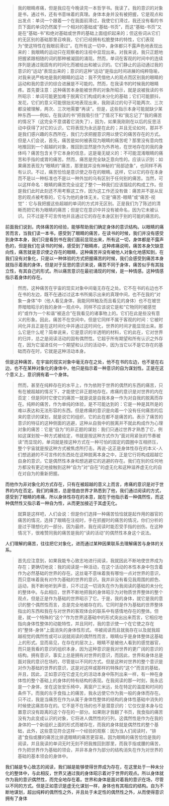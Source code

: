 <blockquote data-pid="Imn69noi">我的眼睛疼痛，但是我应在今晚读完一本哲学书。我读了。我的意识的对象是书，通过书，还有书意味着的真理。身体本身并没有被把握，它是观点和出发点：单词一个跟着一个在我面前滑过，我使它们滑过，我还没有看的书页下面的单词仍然属于一个相对的基础或“基础-书页”，而这“基础-书页”又是在“基础-书”和绝对基础或世界的基础上面组织起来的；但这些词从它们的无区别的基础那里召唤我，它们已经拥有松脆整体的特性，它们表现为“使这特性在我眼前滑过”。在所有这一切中，身体都只不露声色地表现出来的：我眼睛的运动只在观察者的注视中显现出来。对我来说，我只正题地把握紧跟相随的词的那种被凝固的涌现。然而，单词在客观的时间中的连续序列是通过我固有的时间化而被给出和被认识的。它们静止的运动通过我的意识的“运动”表现出来的；意识的这种“运动”是指出时间进展的纯粹隐喻，对我来说严格地是我的眼睛的运动：我不凭借他人的观点而区别我的眼睛的运动和我的意识的综合进展是不可能的。然而，在我读书的时候我的眼睛疼。首先要注意：这种痛苦本身能被世界的对象所昭示，就是说被我读的书所昭示：单词可能更加难于脱离它们构成的未分化的基础；它们可能颤抖，发花，它们的意义可能很拙劣地表现出来，我刚读过的句子可能两次、三次都没被理解，两次、三次地需要“再读”。但是，这些指示本身可能就缺少某种东西——例如，在我读的书“把我吸引住”了情况下和“我忘记了”我的痛苦的情况下（这完全不意谓着它消失了），因为，如果我刚刚在以后的反思活动中获得了对它的认识，它将表现为永远是在此的；并且无论如何，那并不是我们感兴趣的东西所在，我们力求把握意识用以使它的痛苦存在的方式。但是人们会说，首先，痛苦是如何被表现为眼睛的痛苦呢？那里没有意向性地推回到一个超越的对象，推回到显然是作为外界地，在世地存在的我的身体吗？痛苦包含关于它本身的信息，这是毫无疑义的：不可能混淆眼睛的痛苦和手指的或胃的痛苦。然而，痛苦是完全缺乏意向性的。应该认识到：如果痛苦表现为“眼睛的”痛苦，那里就并没有神秘的“局部迹象”，也同样不再有认识。不过，痛苦恰恰是意识使之存在的眼睛。这样，它以它的存在本身而不是以一种标准也不是以一种外加的乌有区别于任何别的痛苦。当然，可以这样命名：眼睛的痛苦完全设定了整个一种我们应该描绘的构成工作。但是我们此时此刻还不用考察这工作，因为这工作还没有做：痛苦并不是从反思的观点被考察的，它与为他的身体无关。它是“痛苦-眼睛”或“痛苦-视觉”：它与我把握这些超越的单词的方式并无区别。正是我们为了陈述的清晰而把它称为眼睛的痛苦；但是它在意识中并没有被命名，因为它未被认识。只不过是不可言传地并且通过它的存在本身区别于别的可能的痛苦的。</blockquote><p data-pid="YqHr5yJh">前面我们说到，肉体痛苦的经验，能够帮助我们确定身体的意识结构。以眼睛的痛苦而言，当我们读一本书，感受到了眼睛的痛苦，在读书的时候，我们并没有感受到身体本身，我们只是看到书在我们面前显现出来，所有这一切，身体都是不露声色的，但是我们在读书的时候，感受到了眼睛疼，这种疼痛说明，痛苦本身欠缺意向性，痛苦就是意识使之存在的眼睛，这种痛苦并没有被他人对象化地感知到，在我们没有对象化，只是以一种体验的方式把握痛苦的时候，我们会感受到痛苦本身就指示着我的身体，但是对于反思的意识来说，痛苦不同于身体，痛苦似乎有其独立性，有其自己的形式。所以痛苦意识在最初涌现的时候，是一种情感。这种情感指示着身体的存在。</p><blockquote data-pid="OWVYVGRR">然而，这种痛苦在宇宙的现实对象中间毫无存在之处。它不在书的右边也不在书的左边，既不在通过过这本书所揭示出来的真理中间，也不在我的“对象一身体”中（他人看见身体，我能同样触及而且看见的身体）也不在被世界暗暗昭示的我的身体一观点中。同样不应该说它是和“它物同时被感觉的”或作为一个和谐“被迭合”在我看见的诸事物上的。它们在此是些没有意义的形象。因此，痛苦不在空间中。但是它同样不属于客观的时间：它被时间化并且正是在这时间化中并通过这时间化，世界的时间才能显现出来。那么它是什么呢？简单说来，它是意识的半透明的材料，它的此在，它对世界的归并，总之是阅读活动的固有偶然性。它超乎所有期望和所有认识之外存在，因为它溜进任何一个期望和认识的活动中，因为当它以不是它存在的基础而存在时，它就是这种活动本身。</blockquote><p data-pid="kDY1tt-G">但是这种痛苦，在宇宙的现实对象中毫无存在之处，他不在书的左边，也不是在右边，也不在某种对象化的身体中，他只是指示着一种意识的自为谋划性。正是在这个意义上，意识拥有着一个身体。</p><blockquote data-pid="CvSvNeuz">然而，甚至在纯粹存在的水平上，作为依附于世界的偶然的东西的痛苦，只有在被超越的情况下，才能使它非正题地存在。疼痛的意识是对世界的内在否定：但是同时它使它的痛苦一就是说是自我本身一作为对自我的脱离而存在。纯粹的痛苦，作为单纯的体验，是不可能达到的：它是一种是其所是的难以表达和无法形容的东西。但是疼痛的意识是向着一个没有任何痛苦的后来的意识的谋划，就是说它的组织，它的此在都不是痛苦的。表示了痛苦的意识的特征的这种侧面的逃避，这种从自我中的脱离并不就此构成作为心理对象的痛苦：它是“自为”的非正题的谋划：我们只通过世界才熟悉了它，例如这谋划按一种方式被给定，书就是按这种方式作为“面对用紧张的节奏被读”而显现的，单词就是按这种方式在一种可怕的固定的圆圈中互相挤压，整个宇宙就是按这种方式被焦虑所打击。再说-这正是身体性存在的本义-人们想逃避的不可言传的东西处在这种脱离本身之中，正是它行将构成超越它自身的意识，它是偶然性本身和想逃避它的逃避的存在。我们在别的任何地方都没有更近地接触到这种“自为”对“自在”的虚无化和这种滋养虚无化的自在对自为的重新把握。</blockquote><p data-pid="1nLXfzC4">而他作为非对象化的方式存在，只有在被超越的意义上而言，疼痛的意识是对于世界的内在否定。我们的痛苦，总是借由世界才熟悉到了他，我们通过阅读的方式，感受到了眼睛的疼痛，所以身体性存在的本意，就在于他指示着一种偶然性，而这种偶然性又指示着一种自为性，从而更加接近于其虚无化。</p><blockquote data-pid="PAC0ZWxk">就算是这样吧，人们会说：但是你们选择一种痛苦恰恰就是起作用的器官的痛苦的情况，选择了眼睛在注视时，手在抓握时的痛苦的情况，你们分析的是过于理想化的一部分。因为最终，我在阅读时能忍受手指的创伤。在这种情况下，很难赞同我的痛苦是我的“读的活动”的偶然性本身这个说法。</blockquote><p data-pid="Eppnp9kb">人们理解的痛苦，往往把它对象化，进而通过某种因果联系去理解痛苦与身体的关系。</p><blockquote data-pid="Rdg82JV3">首先应注意到，如果我能专心致志地进行阅读，我就因此不断地使世界成为存在；更确切地说：我的阅读是一种活动，在这个活动的本性本身中包含着作为必然基础的世界的存在。这丝毫不意味着我有哪怕一点对世界的意识，而只意味着我有对作为基础的世界的意识。我并非没有看见我周围的颜色、运动，我不断地听到声音，只不过这一切消失在作为我阅读的基础的未分化的整体中。与此相应，世界不断地把我的身体昭示为对物质世界整体的整个观点，但是正是作为基础的世界昭示了它。于是，我的身体，就它是我的意识的整个偶然性而言，总是完全地被存在的。它同时是作为基础的世界整体指出的东西和我在与对世界的客观体会的联系中有感情地存在的整体。但是，就一个特殊的“这个”作为世界这基础中的形式突出出来而言，它相应地指向身体性整体的动能特性，并且同时，我的意识使一个在它使之存在的“整体-身体”上面消失的身体性形式。书被阅读而且就我存在以及就我超越视觉的偶然性或可以说就阅读的偶然性而言，眼睛似乎是身体整体这基础上的形式。显而易见，在存在的层次上，眼睛不是被他人看到的感觉器官，而只是我看的意识的组织本身，因为这种意识是我对世界的更广阔的意识的结构。拥有意识，事实上总是拥有对世界的意识，而因此，世界和身体总是面对我的意识在场的，尽管是以不同的方式。但是这种对世界的整个意识是对作为基础的世界的意识，这是对这样或那样的特殊的“这个”而言的基础，并且，因此，正如意识在它虚无化的活动本身中陈列出来一样，有一种在身体性的整个基础上的身体的特有结构的表现。在我阅读的那一时刻，我永远是一个身体，坐在这张安乐椅中，离窗户三米远，处在特定的温度和时间的条件下。而我的左手食指上的痛苦，我永远使它作为我一般的身体而存在。只不过，我是当痛苦在作为从属于身体性整体的结构的身体性基础中消失的时候使这痛苦存在的。它不是不在场的也不是潜意识的：它仅仅是本身与位置意识没有距离的这个存在的一部分。如果刚才我翻了书页，我食指的痛苦没有为此变成认识的对象，它将进人偶然性的行列，这偶然性是作为在我的身体的一个新组织上面的形式而被存在，而我的身体就是偶然性的整个基础，此外，这些意见符合这样一个经验的观察：因为当人们阅读时，“排遣”食指或腰的痛苦比排遣眼睛的痛苦更容易。因为眼睛的痛苦恰恰是我的阅读，并且我读的单词无时无刻不把我推回到那里，而我手指或腰的痛苦，作为把世界作为基础的领会，并非本身作为部分的结构消失在作为对世界的基础的基本领会的身体中。</blockquote><p data-pid="GuXtKsxh">我们越是专心致志的阅读，我们越是能够使得世界成为存在，在这里处于一种未分化的整体中，与此相反，世界又通过我的身体昭示着对于世界的观点。所以身体就作为我的意识偶然性，而完全地存在着。世界和身体是面对着我的意识在场，尽管以不同的方式。但是正如意识是虚无化谋划一样，身体也有其相应的结构。自为不断地谋划，超出纯粹的偶然性之外，并且处于未定性的偶然性之外，从而使得意识拥有了身体</p><p></p>